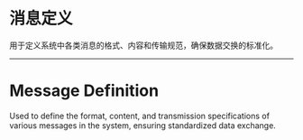 # 消息定义

用于定义系统中各类消息的格式、内容和传输规范，确保数据交换的标准化。

---

# Message Definition

Used to define the format, content, and transmission specifications of various messages in the system, ensuring standardized data exchange. 